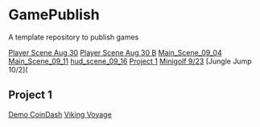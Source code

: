 # GamePublish
A template repository to publish games

[Player Scene Aug 30](Player_Scene_08_30/)
[Player Scene Aug 30 B](Player_Scene_08_30/)
[Main_Scene_09_04](main_scene_09_04/)
[Main_Scene_09_11](main_scene_09_11/)
[hud_scene_09_16](hud_scene_09_16/)
[Project 1](Project1/)
[Minigolf 9/23](minigolf_9_23/)
[Jungle Jump 10/2](

## Project 1
[Demo CoinDash](Project1/P1demoPart1/)
[Viking Voyage](Project1/VikingVoyage/)
